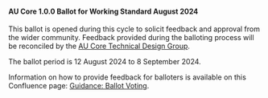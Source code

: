 <div class="note-to-balloters" markdown="1">

#### AU Core 1.0.0 Ballot for Working Standard August 2024

This ballot is opened during this cycle to solicit feedback and approval from the wider community. Feedback provided during the balloting process will be reconciled by the [AU Core Technical Design Group](https://confluence.hl7.org/display/HAFWG/HL7+Australia+-+AU+Core+Technical+Design+Group+Home).

The ballot period is 12 August 2024 to 8 September 2024.

Information on how to provide feedback for balloters is available on this Confluence page: [Guidance: Ballot Voting](https://confluence.hl7.org/display/HA/Guidance%3A+Ballot+Voting).
  
</div><!-- note-to-balloters -->